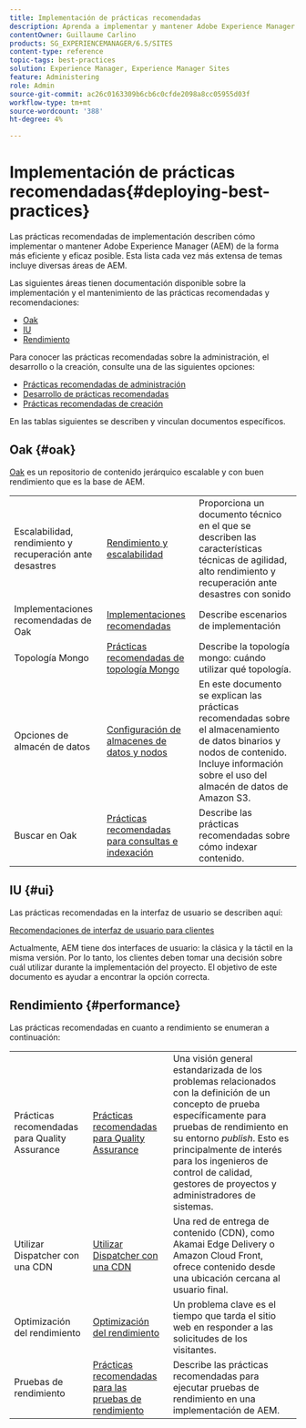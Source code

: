 ```yaml
---
title: Implementación de prácticas recomendadas
description: Aprenda a implementar y mantener Adobe Experience Manager (AEM) de la forma más eficiente y eficaz posible.
contentOwner: Guillaume Carlino
products: SG_EXPERIENCEMANAGER/6.5/SITES
content-type: reference
topic-tags: best-practices
solution: Experience Manager, Experience Manager Sites
feature: Administering
role: Admin
source-git-commit: ac26c0163309b6cb6c0cfde2098a8cc05955d03f
workflow-type: tm+mt
source-wordcount: '388'
ht-degree: 4%

---
```


# Implementación de prácticas recomendadas{#deploying-best-practices}

Las prácticas recomendadas de implementación describen cómo implementar o mantener Adobe Experience Manager (AEM) de la forma más eficiente y eficaz posible. Esta lista cada vez más extensa de temas incluye diversas áreas de AEM.

Las siguientes áreas tienen documentación disponible sobre la implementación y el mantenimiento de las prácticas recomendadas y recomendaciones:

* [Oak](#oak)
* [IU](#ui)
* [Rendimiento](#performance)

Para conocer las prácticas recomendadas sobre la administración, el desarrollo o la creación, consulte una de las siguientes opciones:

* [Prácticas recomendadas de administración](/help/sites-administering/administer-best-practices.md)
* [Desarrollo de prácticas recomendadas](/help/sites-developing/best-practices.md)
* [Prácticas recomendadas de creación](/help/sites-authoring/best-practices.md)

En las tablas siguientes se describen y vinculan documentos específicos.

## Oak {#oak}

[Oak](/help/sites-deploying/platform.md) es un repositorio de contenido jerárquico escalable y con buen rendimiento que es la base de AEM.

<table>
 <tbody>
  <tr>
   <td><p>Escalabilidad, rendimiento y recuperación ante desastres</p> </td>
   <td><a href="/help/sites-deploying/performance.md">Rendimiento y escalabilidad</a></td>
   <td>Proporciona un documento técnico en el que se describen las características técnicas de agilidad, alto rendimiento y recuperación ante desastres con sonido</td>
  </tr>
  <tr>
   <td>Implementaciones recomendadas de Oak</td>
   <td><a href="/help/sites-deploying/recommended-deploys.md">Implementaciones recomendadas</a></td>
   <td>Describe escenarios de implementación</td>
  </tr>
  <tr>
   <td>Topología Mongo</td>
   <td><a href="/help/sites-deploying/recommended-deploys.md">Prácticas recomendadas de topología Mongo</a></td>
   <td>Describe la topología mongo: cuándo utilizar qué topología.</td>
  </tr>
  <tr>
   <td>Opciones de almacén de datos</td>
   <td><a href="/help/sites-deploying/data-store-config.md">Configuración de almacenes de datos y nodos</a></td>
   <td>En este documento se explican las prácticas recomendadas sobre el almacenamiento de datos binarios y nodos de contenido. Incluye información sobre el uso del almacén de datos de Amazon S3.</td>
  </tr>
  <tr>
   <td>Buscar en Oak</td>
   <td><a href="/help/sites-deploying/best-practices-for-queries-and-indexing.md">Prácticas recomendadas para consultas e indexación</a><br /> </td>
   <td>Describe las prácticas recomendadas sobre cómo indexar contenido.</td>
  </tr>
 </tbody>
</table>

## IU {#ui}

Las prácticas recomendadas en la interfaz de usuario se describen aquí:

[Recomendaciones de interfaz de usuario para clientes](/help/sites-deploying/ui-recommendations.md)

Actualmente, AEM tiene dos interfaces de usuario: la clásica y la táctil en la misma versión. Por lo tanto, los clientes deben tomar una decisión sobre cuál utilizar durante la implementación del proyecto. El objetivo de este documento es ayudar a encontrar la opción correcta.

## Rendimiento {#performance}

Las prácticas recomendadas en cuanto a rendimiento se enumeran a continuación:

<table>
 <tbody>
  <tr>
   <td>Prácticas recomendadas para Quality Assurance</td>
   <td><a href="/help/sites-deploying/configuring-performance.md#best-practices-for-quality-assurance">Prácticas recomendadas para Quality Assurance</a></td>
   <td>Una visión general estandarizada de los problemas relacionados con la definición de un concepto de prueba específicamente para pruebas de rendimiento en su entorno <em>publish</em>. Esto es principalmente de interés para los ingenieros de control de calidad, gestores de proyectos y administradores de sistemas.</td>
  </tr>
  <tr>
   <td>Utilizar Dispatcher con una CDN</td>
   <td><a href="https://experienceleague.adobe.com/docs/experience-manager-dispatcher/using/dispatcher.html?lang=es#using-dispatcher-with-a-cdn">Utilizar Dispatcher con una CDN</a></td>
   <td>Una red de entrega de contenido (CDN), como Akamai Edge Delivery o Amazon Cloud Front, ofrece contenido desde una ubicación cercana al usuario final.</td>
  </tr>
  <tr>
   <td>Optimización del rendimiento</td>
   <td><a href="/help/sites-deploying/configuring-performance.md">Optimización del rendimiento</a></td>
   <td>Un problema clave es el tiempo que tarda el sitio web en responder a las solicitudes de los visitantes.</td>
  </tr>
  <tr>
   <td>Pruebas de rendimiento</td>
   <td><a href="/help/sites-deploying/best-practices-for-performance-testing.md">Prácticas recomendadas para las pruebas de rendimiento</a></td>
   <td>Describe las prácticas recomendadas para ejecutar pruebas de rendimiento en una implementación de AEM.<br /> </td>
  </tr>
 </tbody>
</table>
